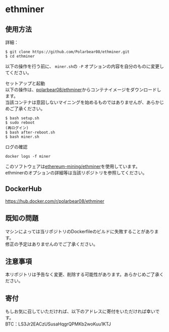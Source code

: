 # ethminer

## 使用方法
詳細：

```
$ git clone https://github.com/Polarbear08/ethminer.git
$ cd ethminer
```

以下の操作を行う前に、 `miner.sh`の `-P` オプションの内容を自分のものに変更してください。

セットアップと起動  
以下の操作は、[polarbear08/ethminer](https://hub.docker.com/r/polarbear08/ethminer)からコンテナイメージをダウンロードします。  
当該コンテナは意図しないマイニングを始めるものではありませんが、あらかじめご了承ください。

```
$ bash setup.sh
$ sudo reboot
(再ログイン)
$ bash after-reboot.sh
$ bash miner.sh
```

ログの確認

```
docker logs -f miner
```

このソフトウェアは[ethereum-mining/ethminer](https://github.com/ethereum-mining/ethminer)を使用しています。  
ethminerのオプションの詳細等は当該リポジトリを参照してください。

## DockerHub
https://hub.docker.com/r/polarbear08/ethminer

## 既知の問題
マシンによっては当リポジトリのDockerfileのビルドに失敗することがあります。  
修正の予定はありませんのでご了承ください。

## 注意事項
本リポジトリは予告なく変更、削除する可能性があります。あらかじめご了承ください。

## 寄付
もしお気に召していただければ、以下のアドレスに寄付をいただければ幸いです。  
BTC：LS3Jr2EACzUSusaHqgrQPMKb2woKuu1KTJ